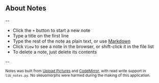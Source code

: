 About Notes
----------

--

* Click the `+` button to start a new note
* Type a title on the first line
* Type the rest of the note as plain text, or use [Markdown][mwp]
* Click `View` to see a note in the browser, or shift-click it in the file list
* To delete a note, just delete its contents

--

<small>Notes was built from [Upload Pictures][upics] and [CodeMirror][cm],
with read write support in `lib_notes.py`.
No skeuomorphs were harmed during the making of this application.</small>

[mwp]: /docs/about-docs.md
[upics]: /upload-pics.html
[cm]: http://codemirror.net/

<script type="text/javascript">
    $(document).ready(function () {
		$('#doc-content li')
            .css('list-style-type', 'circle')
        	.css('margin-bottom', '10px');
        $('#doc-content a')
            .attr('target', '_blank');
    });
</script>
